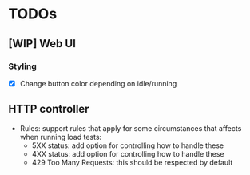 # TODOs

## [WIP] Web UI

### Styling
- [x] Change button color depending on idle/running

## HTTP controller
- Rules: support rules that apply for some circumstances that affects when running load tests:
  - 5XX status: add option for controlling how to handle these
  - 4XX status: add option for controlling how to handle these
  - 429 Too Many Requests: this should be respected by default
